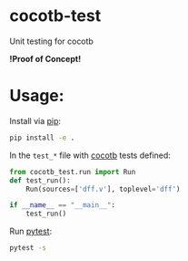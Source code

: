 # cocotb-test
Unit testing for cocotb

**!Proof of Concept!**

# Usage:
Install via [pip](https://pip.pypa.io/en/stable/user_guide/):
```bash
pip install -e .
```


In the `test_*` file with [cocotb](https://github.com/potentialventures/cocotb) tests defined:
```python
from cocotb_test.run import Run
def test_run():
    Run(sources=['dff.v'], toplevel='dff')

if __name__ == "__main__":
    test_run()
```

Run [pytest](https://docs.pytest.org/en/latest/contents.html): 
```bash
pytest -s
```


